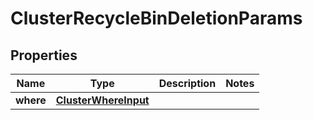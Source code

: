 

# ClusterRecycleBinDeletionParams


## Properties

Name | Type | Description | Notes
------------ | ------------- | ------------- | -------------
**where** | [**ClusterWhereInput**](ClusterWhereInput.md) |  | 




